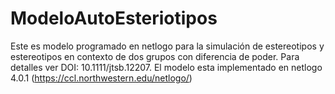 # ModeloAutoEsteriotipos
Este es modelo programado en netlogo para la simulación de estereotipos y estereotipos en contexto de dos grupos con diferencia de poder. Para detalles ver DOI: 10.1111/jtsb.12207. El modelo esta implementado en netlogo 4.0.1 (https://ccl.northwestern.edu/netlogo/)

